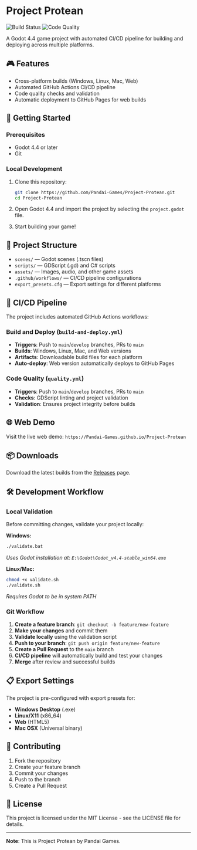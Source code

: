 # Project Protean

![Build Status](https://github.com/Pandai-Games/Project-Protean/workflows/Build%20and%20Deploy%20Godot%20Game/badge.svg)
![Code Quality](https://github.com/Pandai-Games/Project-Protean/workflows/Code%20Quality/badge.svg)

A Godot 4.4 game project with automated CI/CD pipeline for building and deploying across multiple platforms.

## 🎮 Features
- Cross-platform builds (Windows, Linux, Mac, Web)
- Automated GitHub Actions CI/CD pipeline
- Code quality checks and validation
- Automatic deployment to GitHub Pages for web builds

## 🚀 Getting Started

### Prerequisites
- Godot 4.4 or later
- Git

### Local Development
1. Clone this repository:
   ```bash
   git clone https://github.com/Pandai-Games/Project-Protean.git
   cd Project-Protean
   ```

2. Open Godot 4.4 and import the project by selecting the `project.godot` file.

3. Start building your game!

## 📁 Project Structure
- `scenes/` — Godot scenes (.tscn files)
- `scripts/` — GDScript (.gd) and C# scripts
- `assets/` — Images, audio, and other game assets
- `.github/workflows/` — CI/CD pipeline configurations
- `export_presets.cfg` — Export settings for different platforms

## 🔄 CI/CD Pipeline

The project includes automated GitHub Actions workflows:

### Build and Deploy (`build-and-deploy.yml`)
- **Triggers**: Push to `main`/`develop` branches, PRs to `main`
- **Builds**: Windows, Linux, Mac, and Web versions
- **Artifacts**: Downloadable build files for each platform
- **Auto-deploy**: Web version automatically deploys to GitHub Pages

### Code Quality (`quality.yml`)
- **Triggers**: Push to `main`/`develop` branches, PRs to `main`
- **Checks**: GDScript linting and project validation
- **Validation**: Ensures project integrity before builds

## 🌐 Web Demo
Visit the live web demo: `https://Pandai-Games.github.io/Project-Protean`

## 📦 Downloads
Download the latest builds from the [Releases](https://github.com/Pandai-Games/Project-Protean/releases) page.

## 🛠️ Development Workflow

### Local Validation
Before committing changes, validate your project locally:

**Windows:**
```bash
./validate.bat
```
*Uses Godot installation at: `E:\Godot\Godot_v4.4-stable_win64.exe`*

**Linux/Mac:**
```bash
chmod +x validate.sh
./validate.sh
```
*Requires Godot to be in system PATH*

### Git Workflow
1. **Create a feature branch**: `git checkout -b feature/new-feature`
2. **Make your changes** and commit them
3. **Validate locally** using the validation script
4. **Push to your branch**: `git push origin feature/new-feature` 
5. **Create a Pull Request** to the `main` branch
6. **CI/CD pipeline** will automatically build and test your changes
7. **Merge** after review and successful builds

## 📋 Export Settings

The project is pre-configured with export presets for:
- **Windows Desktop** (.exe)
- **Linux/X11** (x86_64)
- **Web** (HTML5)
- **Mac OSX** (Universal binary)

## 🤝 Contributing
1. Fork the repository
2. Create your feature branch
3. Commit your changes
4. Push to the branch
5. Create a Pull Request

## 📄 License
This project is licensed under the MIT License - see the LICENSE file for details.

---

**Note**: This is Project Protean by Pandai Games.
